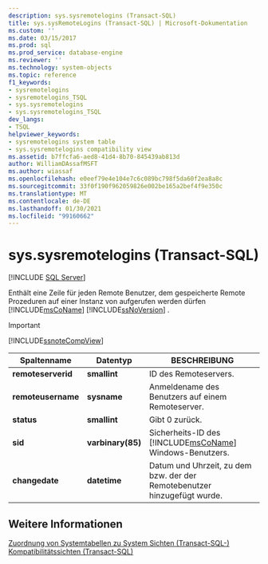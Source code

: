 ```yaml
---
description: sys.sysremotelogins (Transact-SQL)
title: sys.sysRemoteLogins (Transact-SQL) | Microsoft-Dokumentation
ms.custom: ''
ms.date: 03/15/2017
ms.prod: sql
ms.prod_service: database-engine
ms.reviewer: ''
ms.technology: system-objects
ms.topic: reference
f1_keywords:
- sysremotelogins
- sysremotelogins_TSQL
- sys.sysremotelogins
- sys.sysremotelogins_TSQL
dev_langs:
- TSQL
helpviewer_keywords:
- sysremotelogins system table
- sys.sysremotelogins compatibility view
ms.assetid: b7ffcfa6-aed8-41d4-8b70-845439ab813d
author: WilliamDAssafMSFT
ms.author: wiassaf
ms.openlocfilehash: e0eef79e4e104e7c6c089bc798f5da60f2ea8a8c
ms.sourcegitcommit: 33f0f190f962059826e002be165a2bef4f9e350c
ms.translationtype: MT
ms.contentlocale: de-DE
ms.lasthandoff: 01/30/2021
ms.locfileid: "99160662"
---
```

# <a name="syssysremotelogins-transact-sql"></a>sys.sysremotelogins (Transact-SQL)
[!INCLUDE [SQL Server](../../includes/applies-to-version/sqlserver.md)]

  Enthält eine Zeile für jeden Remote Benutzer, dem gespeicherte Remote Prozeduren auf einer Instanz von aufgerufen werden dürfen [!INCLUDE[msCoName](../../includes/msconame-md.md)] [!INCLUDE[ssNoVersion](../../includes/ssnoversion-md.md)] .  
  
> [!IMPORTANT]  
>  [!INCLUDE[ssnoteCompView](../../includes/ssnotecompview-md.md)]  
  
|Spaltenname|Datentyp|BESCHREIBUNG|  
|-----------------|---------------|-----------------|  
|**remoteserverid**|**smallint**|ID des Remoteservers.|  
|**remoteusername**|**sysname**|Anmeldename des Benutzers auf einem Remoteserver.|  
|**status**|**smallint**|Gibt 0 zurück.|  
|**sid**|**varbinary(85)**|Sicherheits-ID des [!INCLUDE[msCoName](../../includes/msconame-md.md)] Windows-Benutzers.|  
|**changedate**|**datetime**|Datum und Uhrzeit, zu dem bzw. der der Remotebenutzer hinzugefügt wurde.|  
  
## <a name="see-also"></a>Weitere Informationen  
 [Zuordnung von Systemtabellen zu System Sichten &#40;Transact-SQL-&#41;](../../relational-databases/system-tables/mapping-system-tables-to-system-views-transact-sql.md)   
 [Kompatibilitätssichten &#40;Transact-SQL&#41;](~/relational-databases/system-compatibility-views/system-compatibility-views-transact-sql.md)  
  
  
